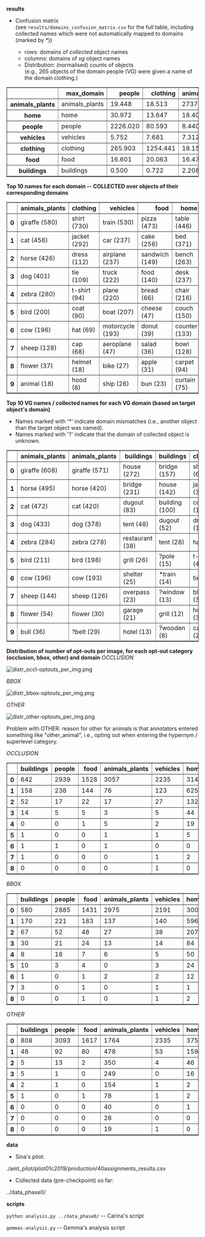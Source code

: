 
**results**
- Confusion matrix <br>
(see `results/domains_confusion_matrix.csv` for the full table, including collected names which were not automatically mapped to domains (marked by *))

  - rows: domains of *collected* object names
  - columns: domains of *vg* object names
  - Distribution: (normalised) counts of objects <br>
(e.g., 265 objects of the domain people (VG) were given a name of the domain clothing.)

<table border="1" class="dataframe"> 
<thead>   <tr style="text-align: right;"><th></th>     <th>max_domain</th>     <th>people</th>     <th>clothing</th>     <th>animals_plants</th>     <th>home</th>     <th>food</th>     <th>vehicles</th>     <th>buildings</th>     <th>SUM</th>   </tr> 
</thead> <tbody>   <tr>     <th>animals_plants</th>     <td>animals_plants</td>     <td>19.448</td>     <td>18.513</td>     <td>2737.833</td>     <td>58.559</td>     <td>1.397</td>     <td>8.457</td>     <td>8.079</td>     <td>2852.286</td>   </tr>   <tr>     <th>home</th>     <td>home</td>     <td>30.972</td>     <td>13.647</td>     <td>18.407</td>     <td>2700.445</td>     <td>38.393</td>     <td>5.933</td>     <td>16.371</td>     <td>2824.168</td>   </tr>   <tr>     <th>people</th>     <td>people</td>     <td>2226.020</td>     <td>80.593</td>     <td>8.440</td>     <td>37.409</td>     <td>2.930</td>     <td>6.058</td>     <td>19.067</td>     <td>2380.517</td>   </tr>   <tr>     <th>vehicles</th>     <td>vehicles</td>     <td>5.752</td>     <td>7.681</td>     <td>7.312</td>     <td>6.991</td>     <td>5.284</td>     <td>2012.692</td>     <td>27.902</td>     <td>2073.614</td>   </tr>   <tr>     <th>clothing</th>     <td>clothing</td>     <td>265.903</td>     <td>1254.441</td>     <td>18.155</td>     <td>48.122</td>     <td>0.994</td>     <td>15.389</td>     <td>23.030</td>     <td>1626.034</td>   </tr>   <tr>     <th>food</th>     <td>food</td>     <td>16.601</td>     <td>20.063</td>     <td>16.471</td>     <td>118.020</td>     <td>1230.986</td>     <td>5.732</td>     <td>4.888</td>     <td>1412.761</td>   </tr>   <tr>     <th>buildings</th>     <td>buildings</td>     <td>0.500</td>     <td>0.722</td>     <td>2.208</td>     <td>4.987</td>     <td>0.778</td>     <td>4.378</td>     <td>527.833</td>     <td>541.406</td>   </tr> </tbody></table>

**Top 10 names for each domain -- COLLECTED over objects of their corresponding domains**
<table border="1" class="dataframe">  <thead>    <tr style="text-align: right;">      <th></th>      <th>animals_plants</th>      <th>clothing</th>      <th>vehicles</th>      <th>food</th>      <th>home</th>      <th>people</th>      <th>buildings</th>    </tr>  </thead>  <tbody>    <tr>      <th>0</th>      <td>giraffe (580)</td>      <td>shirt (730)</td>      <td>train (530)</td>      <td>pizza (473)</td>      <td>table (446)</td>      <td>man (678)</td>      <td>bridge (159)</td>    </tr>    <tr>      <th>1</th>      <td>cat (456)</td>      <td>jacket (292)</td>      <td>car (237)</td>      <td>cake (256)</td>      <td>bed (371)</td>      <td>woman (606)</td>      <td>house (144)</td>    </tr>    <tr>      <th>2</th>      <td>horse (426)</td>      <td>dress (112)</td>      <td>airplane (237)</td>      <td>sandwich (149)</td>      <td>bench (263)</td>      <td>boy (223)</td>      <td>building (104)</td>    </tr>    <tr>      <th>3</th>      <td>dog (401)</td>      <td>tie (109)</td>      <td>truck (222)</td>      <td>food (140)</td>      <td>desk (237)</td>      <td>person (203)</td>      <td>dugout (52)</td>    </tr>    <tr>      <th>4</th>      <td>zebra (280)</td>      <td>t-shirt (94)</td>      <td>plane (220)</td>      <td>bread (66)</td>      <td>chair (216)</td>      <td>child (153)</td>      <td>tent (28)</td>    </tr>    <tr>      <th>5</th>      <td>bird (200)</td>      <td>coat (90)</td>      <td>boat (207)</td>      <td>cheese (47)</td>      <td>couch (150)</td>      <td>girl (147)</td>      <td>grill (14)</td>    </tr>    <tr>      <th>6</th>      <td>cow (196)</td>      <td>hat (69)</td>      <td>motorcycle (193)</td>      <td>donut (39)</td>      <td>counter (133)</td>      <td>skater (65)</td>      <td>garage (7)</td>    </tr>    <tr>      <th>7</th>      <td>sheep (128)</td>      <td>cap (68)</td>      <td>aeroplane (47)</td>      <td>salad (36)</td>      <td>bowl (128)</td>      <td>kid (53)</td>      <td>overpass (5)</td>    </tr>    <tr>      <th>8</th>      <td>flower (37)</td>      <td>helmet (18)</td>      <td>bike (27)</td>      <td>apple (31)</td>      <td>carpet (94)</td>      <td>player (42)</td>      <td>hut (4)</td>    </tr>    <tr>      <th>9</th>      <td>animal (18)</td>      <td>hood (8)</td>      <td>ship (26)</td>      <td>bun (23)</td>      <td>curtain (75)</td>      <td>skier (41)</td>      <td>castle (4)</td>    </tr>  </tbody></table>

**Top 10 VG names / collected names for each VG domain (based on target object's domain)**
- Names marked with '*' indicate domain mismatches (i.e., another object than the target object was named).
- Names marked with '?' indicate that the domain of collected object is unknown.
<table border="1" class="dataframe">  <thead>    <tr style="text-align: right;">      <th></th>      <th>animals_plants</th>      <th>animals_plants</th>      <th>buildings</th>      <th>buildings</th>      <th>clothing</th>      <th>clothing</th>      <th>food</th>      <th>food</th>      <th>home</th>      <th>home</th>      <th>people</th>      <th>people</th>      <th>vehicles</th>      <th>vehicles</th>    </tr>  </thead>  <tbody>    <tr>      <th>0</th>      <td>giraffe (608)</td>      <td>giraffe (571)</td>      <td>house (272)</td>      <td>bridge (157)</td>      <td>shirt (680)</td>      <td>shirt (578)</td>      <td>pizza (379)</td>      <td>pizza (424)</td>      <td>bed (455)</td>      <td>table (426)</td>      <td>man (573)</td>      <td>man (611)</td>      <td>train (482)</td>      <td>train (511)</td>    </tr>    <tr>      <th>1</th>      <td>horse (495)</td>      <td>horse (420)</td>      <td>bridge (231)</td>      <td>house (142)</td>      <td>jacket (334)</td>      <td>jacket (275)</td>      <td>cake (213)</td>      <td>cake (215)</td>      <td>table (439)</td>      <td>bed (365)</td>      <td>boy (571)</td>      <td>woman (574)</td>      <td>car (367)</td>      <td>airplane (236)</td>    </tr>    <tr>      <th>2</th>      <td>cat (472)</td>      <td>cat (420)</td>      <td>dugout (83)</td>      <td>building (100)</td>      <td>coat (199)</td>      <td>dress (92)</td>      <td>bread (149)</td>      <td>sandwich (140)</td>      <td>desk (360)</td>      <td>bench (255)</td>      <td>woman (565)</td>      <td>boy (212)</td>      <td>truck (256)</td>      <td>car (221)</td>    </tr>    <tr>      <th>3</th>      <td>dog (433)</td>      <td>dog (378)</td>      <td>tent (48)</td>      <td>dugout (52)</td>      <td>dress (153)</td>      <td>tie (91)</td>      <td>bun (112)</td>      <td>food (106)</td>      <td>bench (348)</td>      <td>desk (236)</td>      <td>girl (440)</td>      <td>person (194)</td>      <td>airplane (253)</td>      <td>plane (220)</td>    </tr>    <tr>      <th>4</th>      <td>zebra (284)</td>      <td>zebra (278)</td>      <td>restaurant (38)</td>      <td>tent (28)</td>      <td>hat (61)</td>      <td>coat (68)</td>      <td>sandwich (111)</td>      <td>?plate (72)</td>      <td>counter (325)</td>      <td>chair (201)</td>      <td>lady (239)</td>      <td>child (144)</td>      <td>boat (252)</td>      <td>truck (219)</td>    </tr>    <tr>      <th>5</th>      <td>bird (211)</td>      <td>bird (198)</td>      <td>grill (26)</td>      <td>?pole (15)</td>      <td>t-shirt (41)</td>      <td>hat (57)</td>      <td>cheese (101)</td>      <td>bread (61)</td>      <td>chair (227)</td>      <td>couch (148)</td>      <td>guy (234)</td>      <td>girl (137)</td>      <td>plane (237)</td>      <td>boat (201)</td>    </tr>    <tr>      <th>6</th>      <td>cow (196)</td>      <td>cow (193)</td>      <td>shelter (25)</td>      <td>*train (14)</td>      <td>tie (40)</td>      <td>*man (41)</td>      <td>sauce (71)</td>      <td>donut (36)</td>      <td>carpet (225)</td>      <td>counter (132)</td>      <td>child (174)</td>      <td>*shirt (105)</td>      <td>motorcycle (233)</td>      <td>motorcycle (189)</td>    </tr>    <tr>      <th>7</th>      <td>sheep (144)</td>      <td>sheep (126)</td>      <td>overpass (23)</td>      <td>?window (13)</td>      <td>blazer (33)</td>      <td>t-shirt (39)</td>      <td>donut (64)</td>      <td>cheese (36)</td>      <td>couch (218)</td>      <td>bowl (114)</td>      <td>batter (71)</td>      <td>?shoe (76)</td>      <td>jet (50)</td>      <td>?wheel (100)</td>    </tr>    <tr>      <th>8</th>      <td>flower (54)</td>      <td>flower (30)</td>      <td>garage (21)</td>      <td>grill (12)</td>      <td>hood (32)</td>      <td>?suit (31)</td>      <td>salad (58)</td>      <td>salad (33)</td>      <td>bowl (191)</td>      <td>?plate (111)</td>      <td>kid (66)</td>      <td>skater (64)</td>      <td>aircraft (41)</td>      <td>aeroplane (47)</td>    </tr>    <tr>      <th>9</th>      <td>bull (36)</td>      <td>?belt (29)</td>      <td>hotel (13)</td>      <td>?wooden (8)</td>      <td>cap (20)</td>      <td>*woman (20)</td>      <td>vegetable (42)</td>      <td>?hotdog (32)</td>      <td>curtain (128)</td>      <td>carpet (94)</td>      <td>skier (53)</td>      <td>kid (51)</td>      <td>van (37)</td>      <td>ship (25)</td>    </tr>  </tbody></table>

**Distribution of number of opt-outs per image, for each opt-out category (occlusion, bbox, other) and domain**
*OCCLUSION*

![distr_occl-optouts_per_img.png](https://raw.githubusercontent.com/sinazarriess/names_in_context/master/analysis/results/distr_occl-optouts_per_img.png)

*BBOX*

![distr_bbox-optouts_per_img.png](https://raw.githubusercontent.com/sinazarriess/names_in_context/master/analysis/results/distr_bbox-optouts_per_img.png)

*OTHER*

![distr_other-optouts_per_img.png](https://raw.githubusercontent.com/sinazarriess/names_in_context/master/analysis/results/distr_other-optouts_per_img.png)

Problem with OTHER: reason for other for animals is that annotators entered something like "other_animal", i.e., opting out when entering the hypernym / superlevel category.

*OCCLUSION*
<table border="1" class="dataframe">  <thead>    <tr style="text-align: right;">      <th></th>      <th>buildings</th>      <th>people</th>      <th>food</th>      <th>animals_plants</th>      <th>vehicles</th>      <th>home</th>      <th>clothing</th>    </tr>  </thead>  <tbody>    <tr>      <th>0</th>      <td>642</td>      <td>2939</td>      <td>1528</td>      <td>3057</td>      <td>2235</td>      <td>3149</td>      <td>1547</td>    </tr>    <tr>      <th>1</th>      <td>158</td>      <td>238</td>      <td>144</td>      <td>76</td>      <td>123</td>      <td>625</td>      <td>115</td>    </tr>    <tr>      <th>2</th>      <td>52</td>      <td>17</td>      <td>22</td>      <td>17</td>      <td>27</td>      <td>132</td>      <td>21</td>    </tr>    <tr>      <th>3</th>      <td>14</td>      <td>5</td>      <td>5</td>      <td>3</td>      <td>5</td>      <td>44</td>      <td>10</td>    </tr>    <tr>      <th>4</th>      <td>0</td>      <td>0</td>      <td>1</td>      <td>5</td>      <td>2</td>      <td>19</td>      <td>4</td>    </tr>    <tr>      <th>5</th>      <td>1</td>      <td>0</td>      <td>0</td>      <td>1</td>      <td>1</td>      <td>5</td>      <td>1</td>    </tr>    <tr>      <th>6</th>      <td>1</td>      <td>1</td>      <td>0</td>      <td>1</td>      <td>0</td>      <td>0</td>      <td>2</td>    </tr>    <tr>      <th>7</th>      <td>1</td>      <td>0</td>      <td>0</td>      <td>0</td>      <td>1</td>      <td>2</td>      <td>0</td>    </tr>    <tr>      <th>8</th>      <td>0</td>      <td>0</td>      <td>0</td>      <td>0</td>      <td>1</td>      <td>0</td>      <td>0</td>    </tr>  </tbody></table>

*BBOX*
<table border="1" class="dataframe">  <thead>    <tr style="text-align: right;">      <th></th>      <th>buildings</th>      <th>people</th>      <th>food</th>      <th>animals_plants</th>      <th>vehicles</th>      <th>home</th>      <th>clothing</th>    </tr>  </thead>  <tbody>    <tr>      <th>0</th>      <td>580</td>      <td>2885</td>      <td>1431</td>      <td>2975</td>      <td>2191</td>      <td>3000</td>      <td>1466</td>    </tr>    <tr>      <th>1</th>      <td>170</td>      <td>221</td>      <td>183</td>      <td>137</td>      <td>140</td>      <td>596</td>      <td>161</td>    </tr>    <tr>      <th>2</th>      <td>67</td>      <td>52</td>      <td>48</td>      <td>27</td>      <td>38</td>      <td>207</td>      <td>40</td>    </tr>    <tr>      <th>3</th>      <td>30</td>      <td>21</td>      <td>24</td>      <td>13</td>      <td>14</td>      <td>84</td>      <td>21</td>    </tr>    <tr>      <th>4</th>      <td>8</td>      <td>18</td>      <td>7</td>      <td>6</td>      <td>5</td>      <td>50</td>      <td>10</td>    </tr>    <tr>      <th>5</th>      <td>10</td>      <td>3</td>      <td>4</td>      <td>0</td>      <td>3</td>      <td>24</td>      <td>2</td>    </tr>    <tr>      <th>6</th>      <td>1</td>      <td>0</td>      <td>1</td>      <td>2</td>      <td>2</td>      <td>12</td>      <td>0</td>    </tr>    <tr>      <th>7</th>      <td>3</td>      <td>0</td>      <td>1</td>      <td>0</td>      <td>1</td>      <td>1</td>      <td>0</td>    </tr>    <tr>      <th>8</th>      <td>0</td>      <td>0</td>      <td>1</td>      <td>0</td>      <td>1</td>      <td>2</td>      <td>0</td>    </tr>  </tbody></table>

*OTHER*
<table border="1" class="dataframe">  <thead>    <tr style="text-align: right;">      <th></th>      <th>buildings</th>      <th>people</th>      <th>food</th>      <th>animals_plants</th>      <th>vehicles</th>      <th>home</th>      <th>clothing</th>    </tr>  </thead>  <tbody>    <tr>      <th>0</th>      <td>808</td>      <td>3093</td>      <td>1617</td>      <td>1764</td>      <td>2335</td>      <td>3750</td>      <td>1595</td>    </tr>    <tr>      <th>1</th>      <td>48</td>      <td>92</td>      <td>80</td>      <td>478</td>      <td>53</td>      <td>159</td>      <td>77</td>    </tr>    <tr>      <th>2</th>      <td>5</td>      <td>13</td>      <td>2</td>      <td>350</td>      <td>4</td>      <td>46</td>      <td>20</td>    </tr>    <tr>      <th>3</th>      <td>5</td>      <td>1</td>      <td>0</td>      <td>249</td>      <td>0</td>      <td>16</td>      <td>6</td>    </tr>    <tr>      <th>4</th>      <td>2</td>      <td>1</td>      <td>0</td>      <td>154</td>      <td>1</td>      <td>2</td>      <td>1</td>    </tr>    <tr>      <th>5</th>      <td>1</td>      <td>0</td>      <td>1</td>      <td>78</td>      <td>1</td>      <td>2</td>      <td>1</td>    </tr>    <tr>      <th>6</th>      <td>0</td>      <td>0</td>      <td>0</td>      <td>40</td>      <td>0</td>      <td>1</td>      <td>0</td>    </tr>    <tr>      <th>7</th>      <td>0</td>      <td>0</td>      <td>0</td>      <td>28</td>      <td>0</td>      <td>0</td>      <td>0</td>    </tr>    <tr>      <th>8</th>      <td>0</td>      <td>0</td>      <td>0</td>      <td>19</td>      <td>1</td>      <td>0</td>      <td>0</td>    </tr>  </tbody></table>


**data**

- Sina's pilot:

./amt_pilot/pilot01c2019/production/40assignments_results.csv

- Collected data (pre-checkpoint) so far:

../data_phase0/

**scripts**

`python analysis.py ../data_phase0/`  -- Carina's script

`gemmas-analysis.py` -- Gemma's analysis script

